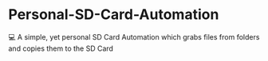 # Personal-SD-Card-Automation
💻 A simple, yet personal SD Card Automation which grabs files from folders and copies them to the SD Card
